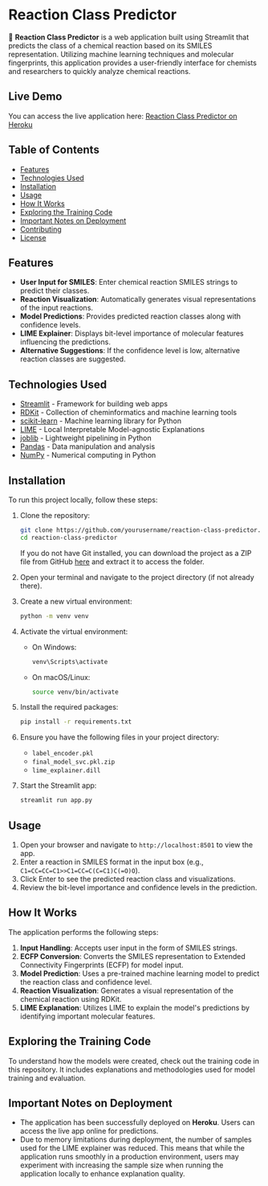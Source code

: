 # Reaction Class Predictor

🔬 **Reaction Class Predictor** is a web application built using Streamlit that predicts the class of a chemical reaction based on its SMILES representation. Utilizing machine learning techniques and molecular fingerprints, this application provides a user-friendly interface for chemists and researchers to quickly analyze chemical reactions.

## Live Demo

You can access the live application here: [Reaction Class Predictor on Heroku](https://reaction-classifier-1dbabbc88010.herokuapp.com/)

## Table of Contents

- [Features](#features)
- [Technologies Used](#technologies-used)
- [Installation](#installation)
- [Usage](#usage)
- [How It Works](#how-it-works)
- [Exploring the Training Code](#exploring-the-training-code)
- [Important Notes on Deployment](#important-notes-on-deployment)
- [Contributing](#contributing)
- [License](#license)

## Features

- **User Input for SMILES**: Enter chemical reaction SMILES strings to predict their classes.
- **Reaction Visualization**: Automatically generates visual representations of the input reactions.
- **Model Predictions**: Provides predicted reaction classes along with confidence levels.
- **LIME Explainer**: Displays bit-level importance of molecular features influencing the predictions.
- **Alternative Suggestions**: If the confidence level is low, alternative reaction classes are suggested.

## Technologies Used

- [Streamlit](https://streamlit.io/) - Framework for building web apps
- [RDKit](https://www.rdkit.org/) - Collection of cheminformatics and machine learning tools
- [scikit-learn](https://scikit-learn.org/stable/) - Machine learning library for Python
- [LIME](https://github.com/marcotcr/lime) - Local Interpretable Model-agnostic Explanations
- [joblib](https://joblib.readthedocs.io/en/latest/) - Lightweight pipelining in Python
- [Pandas](https://pandas.pydata.org/) - Data manipulation and analysis
- [NumPy](https://numpy.org/) - Numerical computing in Python

## Installation

To run this project locally, follow these steps:

1. Clone the repository:
   ```bash
   git clone https://github.com/yourusername/reaction-class-predictor.git
   cd reaction-class-predictor
   ```
   If you do not have Git installed, you can download the project as a ZIP file from GitHub [here](https://github.com/yourusername/reaction-class-predictor) and extract it to access the folder.

2. Open your terminal and navigate to the project directory (if not already there).

3. Create a new virtual environment:
   ```bash
   python -m venv venv
   ```

4. Activate the virtual environment:
   - On Windows:
     ```bash
     venv\Scripts\activate
     ```
   - On macOS/Linux:
     ```bash
     source venv/bin/activate
     ```

5. Install the required packages:
   ```bash
   pip install -r requirements.txt
   ```

6. Ensure you have the following files in your project directory:
   - `label_encoder.pkl`
   - `final_model_svc.pkl.zip`
   - `lime_explainer.dill`

7. Start the Streamlit app:
   ```bash
   streamlit run app.py
   ```

## Usage

1. Open your browser and navigate to `http://localhost:8501` to view the app.
2. Enter a reaction in SMILES format in the input box (e.g., `C1=CC=CC=C1>>C1=CC=C(C=C1)C(=O)O`).
3. Click Enter to see the predicted reaction class and visualizations.
4. Review the bit-level importance and confidence levels in the prediction.

## How It Works

The application performs the following steps:

1. **Input Handling**: Accepts user input in the form of SMILES strings.
2. **ECFP Conversion**: Converts the SMILES representation to Extended Connectivity Fingerprints (ECFP) for model input.
3. **Model Prediction**: Uses a pre-trained machine learning model to predict the reaction class and confidence level.
4. **Reaction Visualization**: Generates a visual representation of the chemical reaction using RDKit.
5. **LIME Explanation**: Utilizes LIME to explain the model's predictions by identifying important molecular features.

## Exploring the Training Code

To understand how the models were created, check out the training code in this repository. It includes explanations and methodologies used for model training and evaluation.

## Important Notes on Deployment

- The application has been successfully deployed on **Heroku**. Users can access the live app online for predictions.
- Due to memory limitations during deployment, the number of samples used for the LIME explainer was reduced. This means that while the application runs smoothly in a production environment, users may experiment with increasing the sample size when running the application locally to enhance explanation quality.
```
